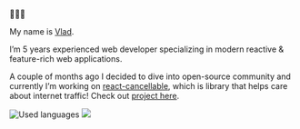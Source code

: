 👋👋👋

My name is [Vlad](https://www.www.linkedin.com/in/vladyslav-ohirenko).

I’m 5 years experienced web developer specializing in modern reactive & feature-rich web applications.

A couple of months ago I decided to dive into open-source community and currently I’m working on [react-cancellable](https://www.npmjs.com/package/react-cancelable), which is library that helps care about internet traffic! Check out [project here](https://github.com/vladagurets/react-cancelable).

![Used languages](https://github-readme-stats.vercel.app/api/top-langs/?username=vladagurets&layout=compact)
![](https://github-readme-stats.vercel.app/api?username=vladagurets&show_icons=true&count_private=true&hide=contribs)
